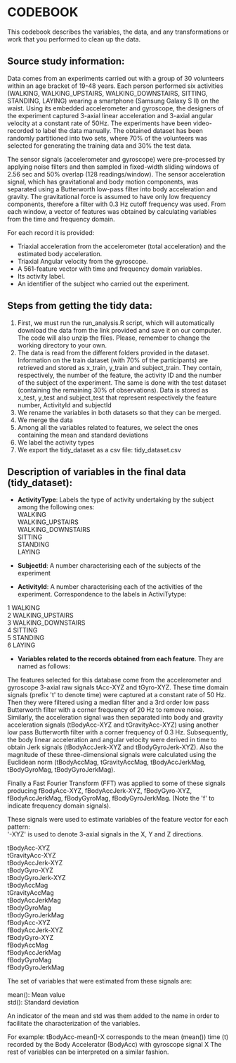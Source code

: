 # CODEBOOK
This codebook describes the variables, the data, and any transformations or work that you performed to clean up the data.

## Source study information:

Data comes from an experiments carried out with a group of 30 volunteers within an age bracket of 19-48 years. Each person performed six activities (WALKING, WALKING_UPSTAIRS, WALKING_DOWNSTAIRS, SITTING, STANDING, LAYING) wearing a smartphone (Samsung Galaxy S II) on the waist. Using its embedded accelerometer and gyroscope, the designers of the experiment captured 3-axial linear acceleration and 3-axial angular velocity at a constant rate of 50Hz. The experiments have been video-recorded to label the data manually. The obtained dataset has been randomly partitioned into two sets, where 70% of the volunteers was selected for generating the training data and 30% the test data. 

The sensor signals (accelerometer and gyroscope) were pre-processed by applying noise filters and then sampled in fixed-width sliding windows of 2.56 sec and 50% overlap (128 readings/window). The sensor acceleration signal, which has gravitational and body motion components, was separated using a Butterworth low-pass filter into body acceleration and gravity. The gravitational force is assumed to have only low frequency components, therefore a filter with 0.3 Hz cutoff frequency was used. From each window, a vector of features was obtained by calculating variables from the time and frequency domain.

For each record it is provided:
- Triaxial acceleration from the accelerometer (total acceleration) and the estimated body acceleration.
- Triaxial Angular velocity from the gyroscope. 
- A 561-feature vector with time and frequency domain variables. 
- Its activity label. 
- An identifier of the subject who carried out the experiment.


## Steps from getting the tidy data:

1) First, we must run the run_analysis.R script, which will automatically download the data from the link provided and save it on our computer. The code will also unzip the files. Please, remember to change the working directory to your own.
2) The data is read from the different folders provided in the dataset. Information on the train dataset (with 70% of the participants) are retrieved and stored as x_train, y_train and subject_train. They contain, respectively, the number of the feature, the activity ID and the number of the subject of the experiment. The same is done with the test dataset (containing the remaining 30% of observations). Data is stored as x_test, y_test and subject_test that represent respectively the feature number, ActivityId and subjectId
3) We rename the variables in both datasets so that they can be merged.
4) We merge the data
5) Among all the variables related to features, we select the ones containing the mean and standard deviations
6) We label the activity types
7) We export the tidy_dataset as a csv file: tidy_dataset.csv


## Description of variables in the final data (tidy_dataset):

- **ActivityType**: Labels the type of activity undertaking by the subject among the following ones: <br />
 WALKING <br />
 WALKING_UPSTAIRS <br />
 WALKING_DOWNSTAIRS <br />
 SITTING <br />
 STANDING <br />
 LAYING <br />

- **SubjectId**: A number characterising each of the subjects of the experiment

- **ActivityId**: A number characterising each of the activities of the experiment. Correspondence to the labels in ActiviTytype:

1 WALKING <br />
2 WALKING_UPSTAIRS <br />
3 WALKING_DOWNSTAIRS <br />
4 SITTING <br />
5 STANDING <br />
6 LAYING <br />

- **Variables related to the records obtained from each feature**. They are named as follows:

The features selected for this database come from the accelerometer and gyroscope 3-axial raw signals tAcc-XYZ and tGyro-XYZ. These time domain signals (prefix 't' to denote time) were captured at a constant rate of 50 Hz. Then they were filtered using a median filter and a 3rd order low pass Butterworth filter with a corner frequency of 20 Hz to remove noise. Similarly, the acceleration signal was then separated into body and gravity acceleration signals (tBodyAcc-XYZ and tGravityAcc-XYZ) using another low pass Butterworth filter with a corner frequency of 0.3 Hz. 
Subsequently, the body linear acceleration and angular velocity were derived in time to obtain Jerk signals (tBodyAccJerk-XYZ and tBodyGyroJerk-XYZ). Also the magnitude of these three-dimensional signals were calculated using the Euclidean norm (tBodyAccMag, tGravityAccMag, tBodyAccJerkMag, tBodyGyroMag, tBodyGyroJerkMag). 

Finally a Fast Fourier Transform (FFT) was applied to some of these signals producing fBodyAcc-XYZ, fBodyAccJerk-XYZ, fBodyGyro-XYZ, fBodyAccJerkMag, fBodyGyroMag, fBodyGyroJerkMag. (Note the 'f' to indicate frequency domain signals). 

These signals were used to estimate variables of the feature vector for each pattern:  
'-XYZ' is used to denote 3-axial signals in the X, Y and Z directions.

tBodyAcc-XYZ <br />
tGravityAcc-XYZ <br />
tBodyAccJerk-XYZ <br />
tBodyGyro-XYZ <br />
tBodyGyroJerk-XYZ <br />
tBodyAccMag <br />
tGravityAccMag <br />
tBodyAccJerkMag <br />
tBodyGyroMag <br />
tBodyGyroJerkMag <br />
fBodyAcc-XYZ <br />
fBodyAccJerk-XYZ <br />
fBodyGyro-XYZ <br />
fBodyAccMag <br />
fBodyAccJerkMag <br />
fBodyGyroMag <br />
fBodyGyroJerkMag <br />

The set of variables that were estimated from these signals are: 

mean(): Mean value <br />
std(): Standard deviation

An indicator of the mean and std was them added to the name in order to facilitate the characterization of the variables.

For example: tBodyAcc-mean()-X corresponds to the mean (mean()) time (t) recorded by the Body Accelerator (BodyAcc) with gyroscope signal X
The rest of variables can be interpreted on a similar fashion.
